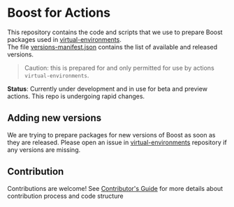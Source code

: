 # Boost for Actions
This repository contains the code and scripts that we use to prepare Boost packages used in [virtual-environments](https://github.com/actions/virtual-environments).  
The file [versions-manifest.json](./versions-manifest.json) contains the list of available and released versions.  

> Caution: this is prepared for and only permitted for use by actions `virtual-environments`.

**Status**: Currently under development and in use for beta and preview actions. This repo is undergoing rapid changes.

## Adding new versions
We are trying to prepare packages for new versions of Boost as soon as they are released. Please open an issue in [virtual-environments](https://github.com/actions/virtual-environments) repository if any versions are missing.

## Contribution
Contributions are welcome! See [Contributor's Guide](./CONTRIBUTING.md) for more details about contribution process and code structure
